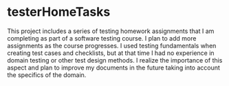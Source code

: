 # testerHomeTasks
This project includes a series of testing homework assignments that I am completing as part of a software testing course. I plan to add more assignments as the course progresses.
I used testing fundamentals when creating test cases and checklists, but at that time I had no experience in domain testing or other test design methods. I realize the importance of this aspect and plan to improve my documents in the future taking into account the specifics of the domain.
